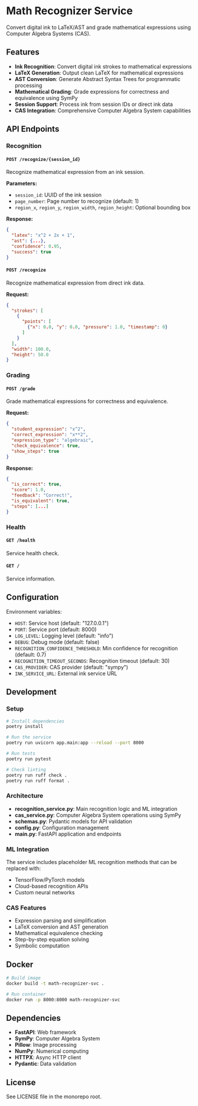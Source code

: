 # Math Recognizer Service

Convert digital ink to LaTeX/AST and grade mathematical expressions using
Computer Algebra Systems (CAS).

## Features

- **Ink Recognition**: Convert digital ink strokes to mathematical expressions
- **LaTeX Generation**: Output clean LaTeX for mathematical expressions
- **AST Conversion**: Generate Abstract Syntax Trees for programmatic processing
- **Mathematical Grading**: Grade expressions for correctness and equivalence
  using SymPy
- **Session Support**: Process ink from session IDs or direct ink data
- **CAS Integration**: Comprehensive Computer Algebra System capabilities

## API Endpoints

### Recognition

#### `POST /recognize/{session_id}`

Recognize mathematical expression from an ink session.

**Parameters:**

- `session_id`: UUID of the ink session
- `page_number`: Page number to recognize (default: 1)
- `region_x`, `region_y`, `region_width`, `region_height`: Optional bounding box

**Response:**

```json
{
  "latex": "x^2 + 2x + 1",
  "ast": {...},
  "confidence": 0.95,
  "success": true
}
```

#### `POST /recognize`

Recognize mathematical expression from direct ink data.

**Request:**

```json
{
  "strokes": [
    {
      "points": [
        {"x": 0.0, "y": 0.0, "pressure": 1.0, "timestamp": 0}
      ]
    }
  ],
  "width": 100.0,
  "height": 50.0
}
```

### Grading

#### `POST /grade`

Grade mathematical expressions for correctness and equivalence.

**Request:**

```json
{
  "student_expression": "x^2",
  "correct_expression": "x**2",
  "expression_type": "algebraic",
  "check_equivalence": true,
  "show_steps": true
}
```

**Response:**

```json
{
  "is_correct": true,
  "score": 1.0,
  "feedback": "Correct!",
  "is_equivalent": true,
  "steps": [...]
}
```

### Health

#### `GET /health`

Service health check.

#### `GET /`

Service information.

## Configuration

Environment variables:

- `HOST`: Service host (default: "127.0.0.1")
- `PORT`: Service port (default: 8000)
- `LOG_LEVEL`: Logging level (default: "info")
- `DEBUG`: Debug mode (default: false)
- `RECOGNITION_CONFIDENCE_THRESHOLD`: Min confidence for recognition (default: 0.7)
- `RECOGNITION_TIMEOUT_SECONDS`: Recognition timeout (default: 30)
- `CAS_PROVIDER`: CAS provider (default: "sympy")
- `INK_SERVICE_URL`: External ink service URL

## Development

### Setup

```bash
# Install dependencies
poetry install

# Run the service
poetry run uvicorn app.main:app --reload --port 8000

# Run tests
poetry run pytest

# Check linting
poetry run ruff check .
poetry run ruff format .
```

### Architecture

- **recognition_service.py**: Main recognition logic and ML integration
- **cas_service.py**: Computer Algebra System operations using SymPy
- **schemas.py**: Pydantic models for API validation
- **config.py**: Configuration management
- **main.py**: FastAPI application and endpoints

### ML Integration

The service includes placeholder ML recognition methods that can be replaced with:

- TensorFlow/PyTorch models
- Cloud-based recognition APIs
- Custom neural networks

### CAS Features

- Expression parsing and simplification
- LaTeX conversion and AST generation
- Mathematical equivalence checking
- Step-by-step equation solving
- Symbolic computation

## Docker

```bash
# Build image
docker build -t math-recognizer-svc .

# Run container
docker run -p 8000:8000 math-recognizer-svc
```

## Dependencies

- **FastAPI**: Web framework
- **SymPy**: Computer Algebra System
- **Pillow**: Image processing
- **NumPy**: Numerical computing
- **HTTPX**: Async HTTP client
- **Pydantic**: Data validation

## License

See LICENSE file in the monorepo root.
